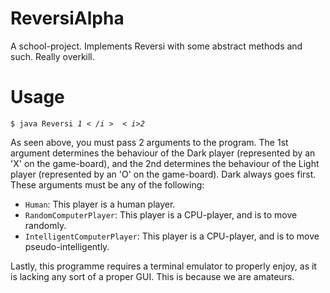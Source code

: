 # ReversiAlpha
A school-project.  Implements Reversi with some abstract methods and such.  Really overkill.  

# Usage
<code>$ java Reversi <i>$1</i> <i>$2</i></code>
<!--
<code>$ java Reversi [Human|RandomComputerPlayer|IntelligentComputerPlayer] [Human|RandomComputerPlayer|IntelligentComputerPlayer]</code> -->

As seen above, you must pass 2 arguments to the program.  The 1st argument determines the behaviour of the Dark player (represented by an 'X' on the game-board), and the 2nd determines the behaviour of the Light player (represented by an 'O' on the game-board).  Dark always goes first.  These arguments must be any of the following:  
* <code>Human</code>:  This player is a human player.  
* <code>RandomComputerPlayer</code>:  This player is a CPU-player, and is to move randomly.  
* <code>IntelligentComputerPlayer</code>:  This player is a CPU-player, and is to move pseudo-intelligently.  

Lastly, this programme requires a terminal emulator to properly enjoy, as it is lacking any sort of a proper GUI.  This is because we are amateurs.  
